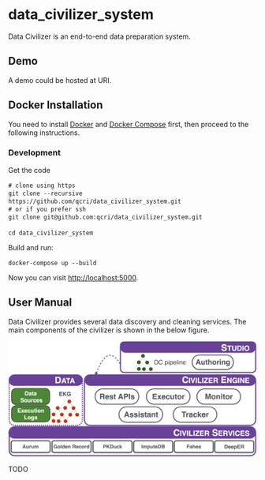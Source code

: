 # data_civilizer_system

Data Civilizer is an end-to-end data preparation system. 

## Demo
A demo could be hosted at URI.

## Docker Installation
You need to install [Docker](https://www.docker.com/community-edition)
and [Docker Compose](https://docs.docker.com/compose/install/)
first, then proceed to the following instructions.

### Development

Get the code

    # clone using https
    git clone --recursive https://github.com/qcri/data_civilizer_system.git
    # or if you prefer ssh
    git clone git@github.com:qcri/data_civilizer_system.git

    cd data_civilizer_system
    
Build and run:

    docker-compose up --build

Now you can visit [http://localhost:5000](http://localhost:5000).

## User Manual 
Data Civilizer provides several data discovery and cleaning services. The main components of the civilizer is shown in the below figure. 

![The Data Civilizer system](dataCivilizerSystem.jpg) 

TODO